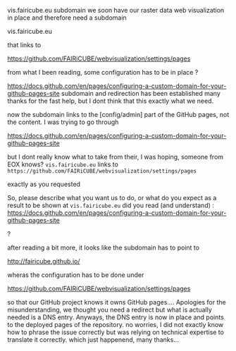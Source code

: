 vis.fairicube.eu subdomain
we soon have our raster data web visualization in place and therefore need a subdomain

vis.fairicube.eu
that links to 

https://github.com/FAIRiCUBE/webvisualization/settings/pages

from what I been reading, some configuration has to be in place ?
https://docs.github.com/en/pages/configuring-a-custom-domain-for-your-github-pages-site
subdomain and redirection has been established
many thanks for the fast help, but I dont think that this exactly what we need. 
now the subdomain links to the [config/admin] part of the GitHub pages, not the content. I was trying to go through 
https://docs.github.com/en/pages/configuring-a-custom-domain-for-your-github-pages-site
but I dont really know what to take from their, I was hoping, someone from EOX knows?
`vis.fairicube.eu`  links to  `https://github.com/FAIRiCUBE/webvisualization/settings/pages`  
exactly as you requested

So, please describe what you want us to do, or what do you expect as a result to be shown at `vis.fairicube.eu` 
did you read (and understand) : https://docs.github.com/en/pages/configuring-a-custom-domain-for-your-github-pages-site
?

after reading a bit more, it looks like the subdomain has to point to

http://fairicube.github.io/

wheras the configuration has to be done under 
https://github.com/FAIRiCUBE/webvisualization/settings/pages
so that our GitHub project knows it owns GitHub pages....
Apologies for the misunderstanding, we thought you need a redirect but what is actually needed is a DNS entry. Anyways, the DNS entry is now in place and points to the deployed pages of the repository.
no worries, I did not exactly know how to phrase the issue correctly but was relying on technical expertise to translate it correctly. which just happenend, many thanks...